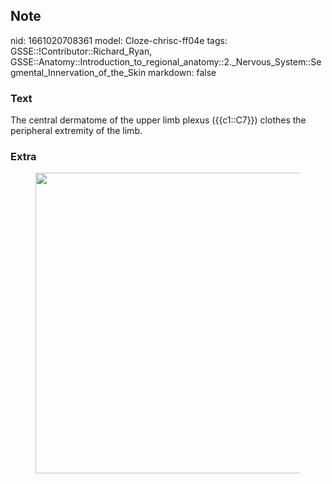 ## Note
nid: 1661020708361
model: Cloze-chrisc-ff04e
tags: GSSE::!Contributor::Richard_Ryan, GSSE::Anatomy::Introduction_to_regional_anatomy::2._Nervous_System::Segmental_Innervation_of_the_Skin
markdown: false

### Text
<div class='toggle'>
  The central dermatome of the upper limb plexus ({{c1::C7}})
  clothes the peripheral extremity of the limb.
</div>

### Extra
<figure id="7bc02524-83d9-423b-bcfc-f3ec42712dae" class="image">
  <a href= 
  "Segmental%20Innervation%20of%20the%20Skin%20e218fc1cea564038acdf1e0c547899fa/Untitled%202.png">
  <img style="width:481px" src= 
  "baaa6ae7cc6644ff97c254077402bca9f7d25d6b.png"></a>
</figure>
